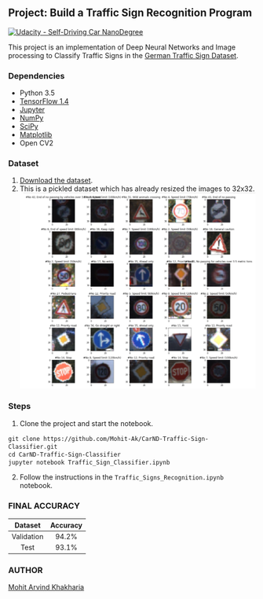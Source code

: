 ## Project: Build a Traffic Sign Recognition Program
[![Udacity - Self-Driving Car NanoDegree](https://s3.amazonaws.com/udacity-sdc/github/shield-carnd.svg)](http://www.udacity.com/drive)

This project is an implementation of Deep Neural Networks and Image processing to Classify Traffic Signs in the [German Traffic Sign Dataset](http://benchmark.ini.rub.de/?section=gtsrb&subsection=dataset).

### Dependencies

- Python 3.5
- [TensorFlow 1.4](http://tensorflow.org)
- [Jupyter](http://jupyter.org/)
- [NumPy](http://www.numpy.org/)
- [SciPy](https://www.scipy.org/)
- [Matplotlib](http://matplotlib.org/)
- Open CV2

### Dataset

1. [Download the dataset](https://d17h27t6h515a5.cloudfront.net/topher/2016/November/581faac4_traffic-signs-data/traffic-signs-data.zip). 
2. This is a pickled dataset which has already resized the images to 32x32.
![Dataset](./images_for_writeup/dataset_augmented.png)

### Steps

1. Clone the project and start the notebook.
```
git clone https://github.com/Mohit-Ak/CarND-Traffic-Sign-Classifier.git
cd CarND-Traffic-Sign-Classifier
jupyter notebook Traffic_Sign_Classifier.ipynb
```
2. Follow the instructions in the `Traffic_Signs_Recognition.ipynb` notebook.

### FINAL ACCURACY
| Dataset        	|     Accuracy        					| 
|:---------------------:|:---------------------------------------------:| 
| Validation         			| 94.2%   									| 
| Test    				|93.1% 										|

### AUTHOR
 [Mohit Arvind Khakharia](http://mohit.pro)
